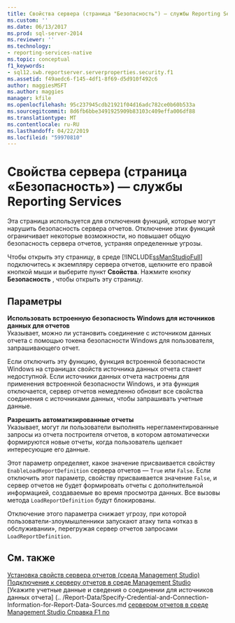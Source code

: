 ```yaml
---
title: Свойства сервера (страница "Безопасность") — службы Reporting Services | Документация Майкрософт
ms.custom: ''
ms.date: 06/13/2017
ms.prod: sql-server-2014
ms.reviewer: ''
ms.technology:
- reporting-services-native
ms.topic: conceptual
f1_keywords:
- sql12.swb.reportserver.serverproperties.security.f1
ms.assetid: f49aedc6-f145-4df1-8f69-d5d910f492c6
author: maggiesMSFT
ms.author: maggies
manager: kfile
ms.openlocfilehash: 95c237945cdb21921f04d16adc782ce0b60b533a
ms.sourcegitcommit: 8d6fb6bbe3491925909b83103c409effa006df88
ms.translationtype: MT
ms.contentlocale: ru-RU
ms.lasthandoff: 04/22/2019
ms.locfileid: "59970810"
---
```

# <a name="server-properties-security-page---reporting-services"></a>Свойства сервера (страница «Безопасность») — службы Reporting Services
  Эта страница используется для отключения функций, которые могут нарушить безопасность сервера отчетов. Отключение этих функций ограничивает некоторые возможности, но повышает общую безопасность сервера отчетов, устраняя определенные угрозы.  
  
 Чтобы открыть эту страницу, в среде [!INCLUDE[ssManStudioFull](../../includes/ssmanstudiofull-md.md)] подключитесь к экземпляру сервера отчетов, щелкните его правой кнопкой мыши и выберите пункт **Свойства**. Нажмите кнопку **Безопасность** , чтобы открыть эту страницу.  
  
## <a name="options"></a>Параметры  
 **Использовать встроенную безопасность Windows для источников данных для отчетов**  
 Указывает, можно ли установить соединение с источником данных отчета с помощью токена безопасности Windows для пользователя, запрашивающего отчет.  
  
 Если отключить эту функцию, функция встроенной безопасности Windows на страницах свойств источника данных отчета станет недоступной. Если источники данных отчета настроены для применения встроенной безопасности Windows, и эта функция отключается, сервер отчетов немедленно обновит все свойства соединения с источниками данных, чтобы запрашивать учетные данные.  
  
 **Разрешить автоматизированные отчеты**  
 Указывает, могут ли пользователи выполнять нерегламентированные запросы из отчета построителя отчетов, в котором автоматически формируются новые отчеты, когда пользователь щелкает интересующие его данные.  
  
 Этот параметр определяет, какое значение присваивается свойству `EnableLoadReportDefinition` сервера отчетов — `True` или `False`. Если отключить этот параметр, свойству присваивается значение `False`, и сервер отчетов не будет формировать отчеты с дополнительной информацией, создаваемые во время просмотра данных. Все вызовы метода `LoadReportDefinition` будут блокированы.  
  
 Отключение этого параметра снижает угрозу, при которой пользователи-злоумышленники запускают атаку типа «отказ в обслуживании», перегружая сервер отчетов запросами `LoadReportDefinition`.  
  
## <a name="see-also"></a>См. также  
 [Установка свойств сервера отчетов (среда Management Studio)](set-report-server-properties-management-studio.md)   
 [Подключение к серверу отчетов в среде Management Studio](connect-to-a-report-server-in-management-studio.md)   
 [Укажите учетные данные и сведения о соединении для источников данных отчета] (.. /Report-Data/Specify-Credential-and-Connection-Information-for-Report-Data-Sources.md [сервером отчетов в среде Management Studio Справка F1 по](report-server-in-management-studio-f1-help.md)  
  
  

